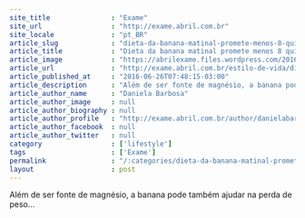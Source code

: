 ```yaml
---
site_title               : "Exame"
site_url                 : "http://exame.abril.com.br"
site_locale              : "pt_BR"
article_slug             : "dieta-da-banana-matinal-promete-menos-8-quilos-em-um-mes"
article_title            : "Dieta da banana matinal promete menos 8 quilos em um mês"
article_image            : "https://abrilexame.files.wordpress.com/2016/09/size_960_16_9_banana7.jpg?quality=70&strip=all&w=960"
article_url              : "http://exame.abril.com.br/estilo-de-vida/dieta-da-banana-matinal-promete-menos-8-quilos-em-um-mes/"
article_published_at     : "2016-06-26T07:48:15-03:00"
article_description      : "Além de ser fonte de magnésio, a banana pode também ajudar na perda de peso..."
article_author_name      : "Daniela Barbosa"
article_author_image     : null
article_author_biography : null
article_author_profile   : "http://exame.abril.com.br/author/danielabarbosa38258/"
article_author_facebook  : null
article_author_twitter   : null
category                 : ['lifestyle']
tags                     : ['Exame']
permalink                : "/:categories/dieta-da-banana-matinal-promete-menos-8-quilos-em-um-mes/"
layout                   : post
---
```


Além de ser fonte de magnésio, a banana pode também ajudar na perda de peso...

